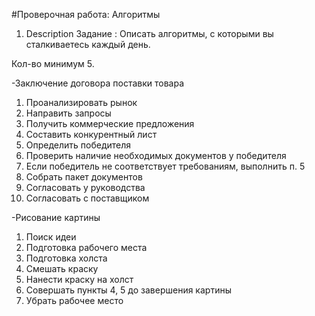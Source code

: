 #Проверочная работа: Алгоритмы
1. Description
Задание : Описать алгоритмы, с которыми вы сталкиваетесь каждый день.

Кол-во минимум 5.

-Заключение договора поставки товара
1. Проанализировать рынок
2. Направить запросы
3. Получить коммерческие предложения
4. Составить конкурентный лист
5. Определить победителя
5. Проверить наличие необходимых документов у победителя
6. Если победитель не соответствует требованиям, выполнить п. 5
7. Собрать пакет документов
8. Согласовать у руководства
9. Согласовать с поставщиком

-Рисование картины
1. Поиск идеи
2. Подготовка рабочего места
3. Подготовка холста
4. Смешать краску
5. Нанести краску на холст
6. Совершать пункты 4, 5 до завершения картины
7. Убрать рабочее место


